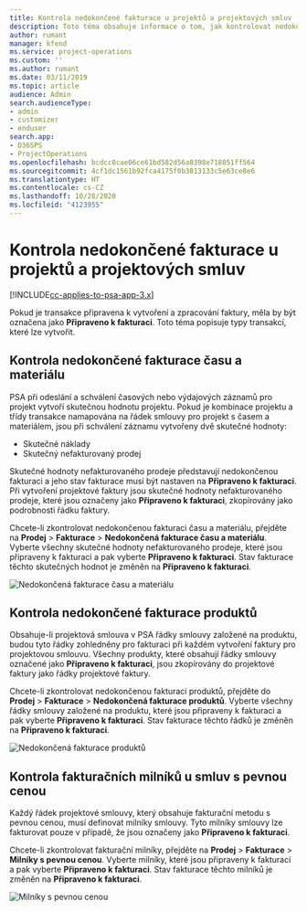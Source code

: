 ```yaml
---
title: Kontrola nedokončené fakturace u projektů a projektových smluv
description: Toto téma obsahuje informace o tom, jak kontrolovat nedokončené časové, výdajové a produktové záznamy a jak je označit jako připravené k fakturaci.
author: rumant
manager: kfend
ms.service: project-operations
ms.custom: ''
ms.author: rumant
ms.date: 03/11/2019
ms.topic: article
audience: Admin
search.audienceType:
- admin
- customizer
- enduser
search.app:
- D365PS
- ProjectOperations
ms.openlocfilehash: bcdcc0cae06ce61bd582d56a8398e718051ff564
ms.sourcegitcommit: 4cf1dc1561b92fca4175f0b3813133c5e63ce8e6
ms.translationtype: HT
ms.contentlocale: cs-CZ
ms.lasthandoff: 10/28/2020
ms.locfileid: "4123955"
---
```

# <a name="review-the-invoicing-backlog-on-projects-and-project-contracts"></a>Kontrola nedokončené fakturace u projektů a projektových smluv

[!INCLUDE[cc-applies-to-psa-app-3.x](../includes/cc-applies-to-psa-app-3x.md)]

Pokud je transakce připravena k vytvoření a zpracování faktury, měla by být označena jako **Připraveno k fakturaci**. Toto téma popisuje typy transakcí, které lze vytvořit.

## <a name="review-the-time-and-material-billing-backlog"></a>Kontrola nedokončené fakturace času a materiálu

PSA při odeslání a schválení časových nebo výdajových záznamů pro projekt vytvoří skutečnou hodnotu projektu. Pokud je kombinace projektu a třídy transakce namapována na řádek smlouvy pro projekt s časem a materiálem, jsou při schválení záznamu vytvořeny dvě skutečné hodnoty:

- Skutečné náklady 
- Skutečný nefakturovaný prodej

Skutečné hodnoty nefakturovaného prodeje představují nedokončenou fakturaci a jeho stav fakturace musí být nastaven na **Připraveno k fakturaci**. Při vytvoření projektové faktury jsou skutečné hodnoty nefakturovaného prodeje, které jsou označeny jako **Připraveno k fakturaci**, zkopírovány jako podrobnosti řádku faktury.

Chcete-li zkontrolovat nedokončenou fakturaci času a materiálu, přejděte na **Prodej** \> **Fakturace** \> **Nedokončená fakturace času a materiálu**. Vyberte všechny skutečné hodnoty nefakturovaného prodeje, které jsou připraveny k fakturaci a pak vyberte **Připraveno k fakturaci**. Stav fakturace těchto skutečných hodnot je změněn na **Připraveno k fakturaci**.

![Nedokončená fakturace času a materiálu](media/TMBacklog.png)

## <a name="review-the-product-billing-backlog"></a>Kontrola nedokončené fakturace produktů

Obsahuje-li projektová smlouva v PSA řádky smlouvy založené na produktu, budou tyto řádky zohledněny pro fakturaci při každém vytvoření faktury pro projektovou smlouvu. Všechny produkty, které obsahují řádky smlouvy označené jako **Připraveno k fakturaci**, jsou zkopírovány do projektové faktury jako řádky projektové faktury.

Chcete-li zkontrolovat nedokončenou fakturaci produktů, přejděte do **Prodej** \> **Fakturace** \> **Nedokončená fakturace produktů**. Vyberte všechny řádky smlouvy založené na produktu, které jsou připraveny k fakturaci a pak vyberte **Připraveno k fakturaci**. Stav fakturace těchto řádků je změněn na **Připraveno k fakturaci**.

![Nedokončená fakturace produktů](media/ProductBacklog.png)

## <a name="review-billing-milestones-on-fixed-price-contracts"></a>Kontrola fakturačních milníků u smluv s pevnou cenou

Každý řádek projektové smlouvy, který obsahuje fakturační metodu s pevnou cenou, musí definovat milníky smlouvy. Tyto milníky smlouvy lze fakturovat pouze v případě, že jsou označeny jako **Připraveno k fakturaci**. 

Chcete-li zkontrolovat fakturační milníky, přejděte na **Prodej** \> **Fakturace** \> **Milníky s pevnou cenou**. Vyberte milníky, které jsou připraveny k fakturaci a pak vyberte **Připraveno k fakturaci**. Stav fakturace těchto milníků je změněn na **Připraveno k fakturaci**.

![Milníky s pevnou cenou](media/FPBacklog.png)
